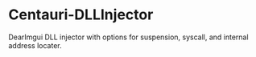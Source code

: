 # Centauri-DLLInjector
DearImgui DLL injector with options for suspension, syscall, and internal address locater. 
